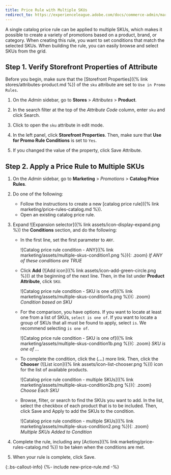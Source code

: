 ```yaml
---
title: Price Rule with Multiple SKUs
redirect_to: https://experienceleague.adobe.com/docs/commerce-admin/marketing/promotions/catalog-rules/price-rule-multiple-sku.html
---
```


A single catalog price rule can be applied to multiple SKUs, which makes it possible to create a variety of promotions based on a product, brand, or category. When creating this rule, you want to set conditions that match the selected SKUs. When building the rule, you can easily browse and select SKUs from the grid.

## Step 1. Verify Storefront Properties of Attribute

Before you begin, make sure that the [Storefront Properties]({% link stores/attributes-product.md %}) of the `sku` attribute are set to `Use in Promo Rules`.

1. On the _Admin_ sidebar, go to **Stores** > _Attributes_ > **Product**.

1. In the search filter at the top of the _Attribute Code_ column, enter `sku` and click <span class="btn">Search</span>.

1. Click to open the `sku` attribute in edit mode.

1. In the left panel, click **Storefront Properties**. Then, make sure that **Use for Promo Rule Conditions** is set to `Yes`.

1. If you changed the value of the property, click <span class="btn">Save Attribute</span>.

## Step 2. Apply a Price Rule to Multiple SKUs

1. On the _Admin_ sidebar, go to **Marketing** > _Promotions_ > **Catalog Price Rules**.

1. Do one of the following:

    - Follow the instructions to create a new [catalog price rule]({% link marketing/price-rules-catalog.md %}).
    - Open an existing catalog price rule.

1. Expand ![Expansion selector]({% link assets/icon-display-expand.png %}) the **Conditions** section, and do the following:

    - In the first line, set the first parameter to `ANY`.

        ![Catalog price rule condition - ANY]({% link marketing/assets/multiple-skus-condition1.png %}){: .zoom}
        _If ANY of these conditions are TRUE_

    - Click **Add** (![Add icon]({% link assets/icon-add-green-circle.png %})) at the beginning of the next line. Then, in the list under **Product Attribute**, click `SKU`.

        ![Catalog price rule condition - SKU is one of]({% link marketing/assets/multiple-skus-condition1a.png %}){: .zoom}
        _Condition based on SKU_

    - For the comparison, you have options. If you want to locate at least one from a list of SKUs, `select is one of`. If you want to locate a group of SKUs that all must be found to apply, select `is`. We recommend selecting `is one of`.

        ![Catalog price rule condition - SKU is one of]({% link marketing/assets/multiple-skus-condition1b.png %}){: .zoom}
        _SKU is one of …_

    - To complete the condition, click the (**…**) more link. Then, click the **Chooser** (![List icon]({% link assets/icon-list-chooser.png %})) icon for the list of available products.

        ![Catalog price rule condition - multiple SKUs]({% link marketing/assets/multiple-skus-condition2b.png %}){: .zoom}
        _Choose Each SKU_

    - Browse, filter, or search to find the SKUs you want to add. In the list, select the checkbox of each product that is to be included. Then, click <span class="btn">Save and Apply</span> to add the SKUs to the condition.

        ![Catalog price rule condition - multiple SKUs]({% link marketing/assets/multiple-skus-condition2.png %}){: .zoom}
        _Multiple SKUs Added to Condition_

1. Complete the rule, including any [Actions]({% link marketing/price-rules-catalog.md %}) to be taken when the conditions are met.

1. When your rule is complete, click <span class="btn">Save</span>.

{:.bs-callout-info}
{%- include new-price-rule.md -%}

